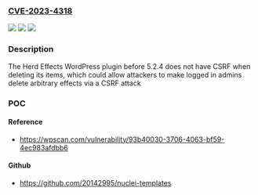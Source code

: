 ### [CVE-2023-4318](https://cve.mitre.org/cgi-bin/cvename.cgi?name=CVE-2023-4318)
![](https://img.shields.io/static/v1?label=Product&message=Herd%20Effects&color=blue)
![](https://img.shields.io/static/v1?label=Version&message=0%3C%205.2.4%20&color=brighgreen)
![](https://img.shields.io/static/v1?label=Vulnerability&message=CWE-352%20Cross-Site%20Request%20Forgery%20(CSRF)&color=brighgreen)

### Description

The Herd Effects WordPress plugin before 5.2.4 does not have CSRF when deleting its items, which could allow attackers to make logged in admins delete arbitrary effects via a CSRF attack

### POC

#### Reference
- https://wpscan.com/vulnerability/93b40030-3706-4063-bf59-4ec983afdbb6

#### Github
- https://github.com/20142995/nuclei-templates

